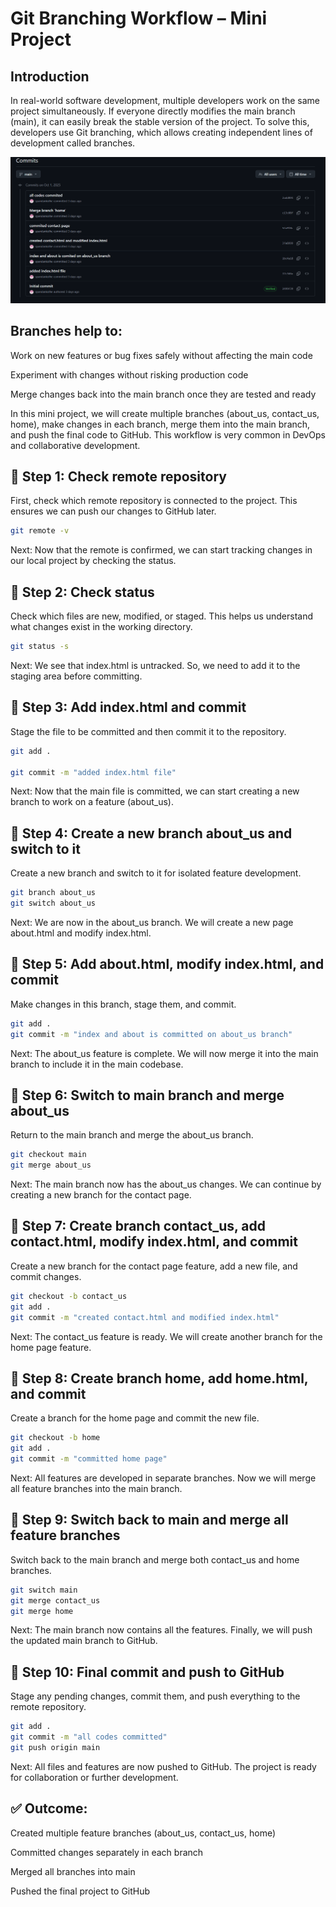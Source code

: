 # Git Branching Workflow – Mini Project
## Introduction

In real-world software development, multiple developers work on the same project simultaneously. If everyone directly modifies the main branch (main), it can easily break the stable version of the project. To solve this, developers use Git branching, which allows creating independent lines of development called branches.

![](images/versions.png)


## Branches help to:

Work on new features or bug fixes safely without affecting the main code

Experiment with changes without risking production code

Merge changes back into the main branch once they are tested and ready

In this mini project, we will create multiple branches (about_us, contact_us, home), make changes in each branch, merge them into the main branch, and push the final code to GitHub. This workflow is very common in DevOps and collaborative development.


## 🔹 Step 1: Check remote repository

First, check which remote repository is connected to the project. This ensures we can push our changes to GitHub later.

```bash
git remote -v
```

Next: Now that the remote is confirmed, we can start tracking changes in our local project by checking the status.

##  🔹 Step 2: Check status

Check which files are new, modified, or staged. This helps us understand what changes exist in the working directory.
```bash
git status -s
```


Next: We see that index.html is untracked. So, we need to add it to the staging area before committing.

##  🔹 Step 3: Add index.html and commit

Stage the file to be committed and then commit it to the repository.

```bash
git add .

git commit -m "added index.html file"
```


Next: Now that the main file is committed, we can start creating a new branch to work on a feature (about_us).

##  🔹 Step 4: Create a new branch about_us and switch to it

Create a new branch and switch to it for isolated feature development.
```bash
git branch about_us
git switch about_us
```


Next: We are now in the about_us branch. We will create a new page about.html and modify index.html.

##  🔹 Step 5: Add about.html, modify index.html, and commit

Make changes in this branch, stage them, and commit.
```bash
git add .
git commit -m "index and about is committed on about_us branch"
```


Next: The about_us feature is complete. We will now merge it into the main branch to include it in the main codebase.

##  🔹 Step 6: Switch to main branch and merge about_us

Return to the main branch and merge the about_us branch.
```bash
git checkout main
git merge about_us
```

Next: The main branch now has the about_us changes. We can continue by creating a new branch for the contact page.

##  🔹 Step 7: Create branch contact_us, add contact.html, modify index.html, and commit

Create a new branch for the contact page feature, add a new file, and commit changes.
```bash
git checkout -b contact_us
git add .
git commit -m "created contact.html and modified index.html"
```


Next: The contact_us feature is ready. We will create another branch for the home page feature.

##  🔹 Step 8: Create branch home, add home.html, and commit

Create a branch for the home page and commit the new file.
```bash
git checkout -b home
git add .
git commit -m "committed home page"
```

Next: All features are developed in separate branches. Now we will merge all feature branches into the main branch.

##  🔹 Step 9: Switch back to main and merge all feature branches

Switch back to the main branch and merge both contact_us and home branches.
```bash
git switch main
git merge contact_us
git merge home
```


Next: The main branch now contains all the features. Finally, we will push the updated main branch to GitHub.

##  🔹 Step 10: Final commit and push to GitHub

Stage any pending changes, commit them, and push everything to the remote repository.
```bash
git add .
git commit -m "all codes committed"
git push origin main
```

Next: All files and features are now pushed to GitHub. The project is ready for collaboration or further development.

##  ✅ Outcome:

Created multiple feature branches (about_us, contact_us, home)

Committed changes separately in each branch

Merged all branches into main

Pushed the final project to GitHub


